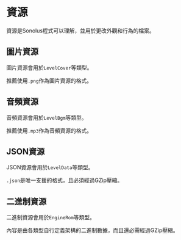 # 資源

資源是Sonolus程式可以理解，並用於更改外觀和行為的檔案。

## 圖片資源

圖片資源會用於`LevelCover`等類型。

推薦使用`.png`作為圖片資源的格式。

## 音頻資源

音頻資源會用於`LevelBgm`等類型。

推薦使用`.mp3`作為音頻資源的格式。

## JSON資源

JSON資源會用於`LevelData`等類型。

`.json`是唯一支援的格式，且必須經過GZip壓縮。

## 二進制資源

二進制資源會用於`EngineRom`等類型。

內容是由各類型自行定義架構的二進制數據，而且還必需經過GZip壓縮。
